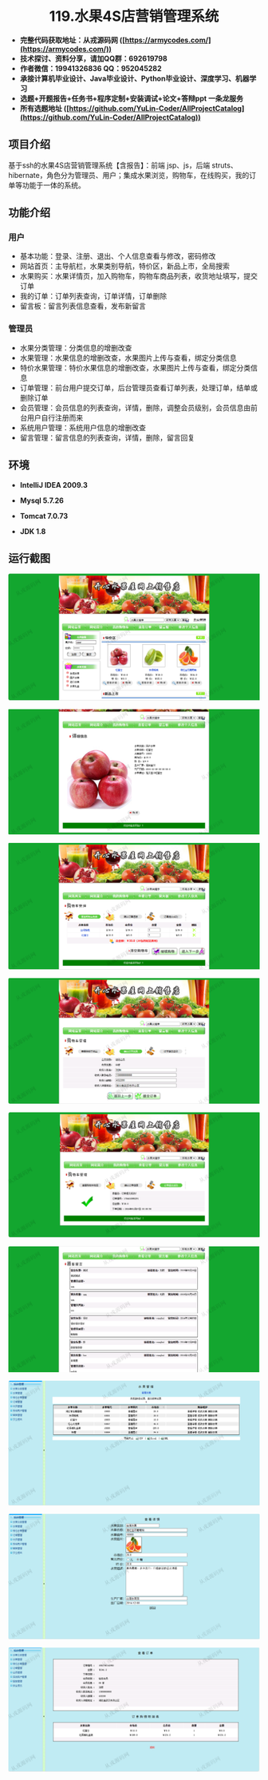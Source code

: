 <p><h1 align="center">119.水果4S店营销管理系统</h1></p>

- <b>完整代码获取地址：从戎源码网 ([https://armycodes.com/](https://armycodes.com/))</b>
- <b>技术探讨、资料分享，请加QQ群：692619798</b> 
- <b>作者微信：19941326836  QQ：952045282</b> 
- <b>承接计算机毕业设计、Java毕业设计、Python毕业设计、深度学习、机器学习</b>
- <b>选题+开题报告+任务书+程序定制+安装调试+论文+答辩ppt 一条龙服务</b>
- <b>所有选题地址 ([https://github.com/YuLin-Coder/AllProjectCatalog](https://github.com/YuLin-Coder/AllProjectCatalog)) </b>

## 项目介绍
基于ssh的水果4S店营销管理系统【含报告】：前端 jsp、js，后端 struts、hibernate，角色分为管理员、用户；集成水果浏览，购物车，在线购买，我的订单等功能于一体的系统。

## 功能介绍

### 用户

- 基本功能：登录、注册、退出、个人信息查看与修改，密码修改
- 网站首页：主导航栏，水果类别导航，特价区，新品上市，全局搜索
- 水果购买：水果详情页，加入购物车，购物车商品列表，收货地址填写，提交订单
- 我的订单：订单列表查询，订单详情，订单删除
- 留言板：留言列表信息查看，发布新留言

### 管理员

- 水果分类管理：分类信息的增删改查
- 水果管理：水果信息的增删改查，水果图片上传与查看，绑定分类信息
- 特价水果管理：特价水果信息的增删改查，水果图片上传与查看，绑定分类信息
- 订单管理：前台用户提交订单，后台管理员查看订单列表，处理订单，结单或删除订单
- 会员管理：会员信息的列表查询，详情，删除，调整会员级别，会员信息由前台用户自行注册而来
- 系统用户管理：系统用户信息的增删改查
- 留言管理：留言信息的列表查询，详情，删除，留言回复

## 环境

- <b>IntelliJ IDEA 2009.3</b>

- <b>Mysql 5.7.26</b>

- <b>Tomcat 7.0.73</b>

- <b>JDK 1.8</b>

## 运行截图
![](screenshot/1.png)

![](screenshot/2.png)

![](screenshot/3.png)

![](screenshot/4.png)

![](screenshot/5.png)

![](screenshot/6.png)

![](screenshot/7.png)

![](screenshot/8.png)

![](screenshot/9.png)
